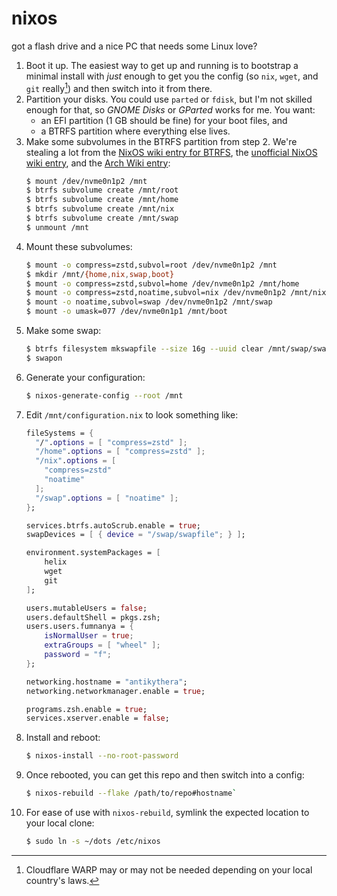 # nixos

got a flash drive and a nice PC that needs some Linux love?

1.  Boot it up. The easiest way to get up and running is to bootstrap a minimal install with _just_ enough to get you the config (so `nix`, `wget`, and `git` really[^2]) and then switch into it from there.
1.  Partition your disks. You could use `parted` or `fdisk`, but I'm not skilled enough for that, so _GNOME Disks_ or _GParted_ works for me. You want:
    - an EFI partition (1 GB should be fine) for your boot files, and
    - a BTRFS partition where everything else lives.
1.  Make some subvolumes in the BTRFS partition from step 2. We're stealing a lot from the [NixOS wiki entry for BTRFS](https://wiki.nixos.org/wiki/Btrfs), the [unofficial NixOS wiki entry](https://nixos.wiki/wiki/Btrfs), and the [Arch Wiki entry](wiki.archlinux.org/title/Btrfs):
    ```sh
    $ mount /dev/nvme0n1p2 /mnt
    $ btrfs subvolume create /mnt/root
    $ btrfs subvolume create /mnt/home
    $ btrfs subvolume create /mnt/nix
    $ btrfs subvolume create /mnt/swap
    $ unmount /mnt
    ```
1.  Mount these subvolumes:
    ```sh
    $ mount -o compress=zstd,subvol=root /dev/nvme0n1p2 /mnt
    $ mkdir /mnt/{home,nix,swap,boot}
    $ mount -o compress=zstd,subvol=home /dev/nvme0n1p2 /mnt/home
    $ mount -o compress=zstd,noatime,subvol=nix /dev/nvme0n1p2 /mnt/nix
    $ mount -o noatime,subvol=swap /dev/nvme0n1p2 /mnt/swap
    $ mount -o umask=077 /dev/nvme0n1p1 /mnt/boot
    ```
1.  Make some swap:
    ```sh
    $ btrfs filesystem mkswapfile --size 16g --uuid clear /mnt/swap/swapfile
    $ swapon
    ```
1.  Generate your configuration:
    ```sh
    $ nixos-generate-config --root /mnt
    ```
1.  Edit `/mnt/configuration.nix` to look something like:
    ```nix
    fileSystems = {
      "/".options = [ "compress=zstd" ];
      "/home".options = [ "compress=zstd" ];
      "/nix".options = [
        "compress=zstd"
        "noatime"
      ];
      "/swap".options = [ "noatime" ];
    };

    services.btrfs.autoScrub.enable = true;
    swapDevices = [ { device = "/swap/swapfile"; } ];

    environment.systemPackages = [
        helix
        wget
        git
    ];

    users.mutableUsers = false;
    users.defaultShell = pkgs.zsh;
    users.users.fumnanya = {
        isNormalUser = true;
        extraGroups = [ "wheel" ];
        password = "f";
    };

    networking.hostname = "antikythera";
    networking.networkmanager.enable = true;

    programs.zsh.enable = true;
    services.xserver.enable = false;
    ```
1. Install and reboot:
    ```sh
    $ nixos-install --no-root-password
    ```
1.  Once rebooted, you can get this repo and then switch into a config:
    ```sh
    $ nixos-rebuild --flake /path/to/repo#hostname`
    ```
1.  For ease of use with `nixos-rebuild`, symlink the expected location to your local clone:
    ```sh
    $ sudo ln -s ~/dots /etc/nixos
    ```

[^2]: Cloudflare WARP may or may not be needed depending on your local country's laws.
